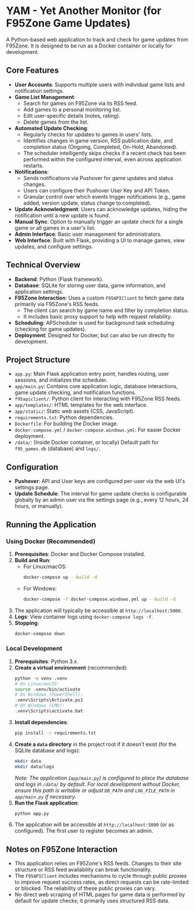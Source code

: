 # YAM - Yet Another Monitor (for F95Zone Game Updates)

A Python-based web application to track and check for game updates from F95Zone. It is designed to be run as a Docker container or locally for development.

## Core Features

*   **User Accounts**: Supports multiple users with individual game lists and notification settings.
*   **Game List Management**:
    *   Search for games on F95Zone via its RSS feed.
    *   Add games to a personal monitoring list.
    *   Edit user-specific details (notes, rating).
    *   Delete games from the list.
*   **Automated Update Checking**:
    *   Regularly checks for updates to games in users' lists.
    *   Identifies changes in game version, RSS publication date, and completion status (Ongoing, Completed, On-Hold, Abandoned).
    *   The scheduler intelligently skips checks if a recent check has been performed within the configured interval, even across application restarts.
*   **Notifications**:
    *   Sends notifications via Pushover for game updates and status changes.
    *   Users can configure their Pushover User Key and API Token.
    *   Granular control over which events trigger notifications (e.g., game added, version update, status change to completed).
*   **Update Acknowledgment**: Users can acknowledge updates, hiding the notification until a new update is found.
*   **Manual Sync**: Option to manually trigger an update check for a single game or all games in a user's list.
*   **Admin Interface**: Basic user management for administrators.
*   **Web Interface**: Built with Flask, providing a UI to manage games, view updates, and configure settings.

## Technical Overview

*   **Backend**: Python (Flask framework).
*   **Database**: SQLite for storing user data, game information, and application settings.
*   **F95Zone Interaction**: Uses a custom `F95APIClient` to fetch game data primarily via F95Zone's RSS feeds.
    *   The client can search by game name and filter by completion status.
    *   It includes basic proxy support to help with request reliability.
*   **Scheduling**: APScheduler is used for background task scheduling (checking for game updates).
*   **Deployment**: Designed for Docker, but can also be run directly for development.

## Project Structure

*   `app.py`: Main Flask application entry point, handles routing, user sessions, and initializes the scheduler.
*   `app/main.py`: Contains core application logic, database interactions, game update checking, and notification functions.
*   `f95apiclient/`: Python client for interacting with F95Zone RSS feeds.
*   `app/templates/`: HTML templates for the web interface.
*   `app/static/`: Static web assets (CSS, JavaScript).
*   `requirements.txt`: Python dependencies.
*   `Dockerfile`: For building the Docker image.
*   `docker-compose.yml` / `docker-compose.windows.yml`: For easier Docker deployment.
*   `/data/`: (Inside Docker container, or locally) Default path for `f95_games.db` (database) and `logs/`.

## Configuration

*   **Pushover**: API and User keys are configured per-user via the web UI's settings page.
*   **Update Schedule**: The interval for game update checks is configurable globally by an admin user via the settings page (e.g., every 12 hours, 24 hours, or manually).

## Running the Application

### Using Docker (Recommended)

1.  **Prerequisites**: Docker and Docker Compose installed.
2.  **Build and Run**:
    *   For Linux/macOS:
        ```bash
        docker-compose up --build -d
        ```
    *   For Windows:
        ```bash
        docker-compose -f docker-compose.windows.yml up --build -d
        ```
3.  The application will typically be accessible at `http://localhost:5000`.
4.  **Logs**: View container logs using `docker-compose logs -f`.
5.  **Stopping**:
    ```bash
    docker-compose down
    ```

### Local Development

1.  **Prerequisites**: Python 3.x.
2.  **Create a virtual environment** (recommended):
    ```bash
    python -m venv .venv
    # On Linux/macOS:
    source .venv/bin/activate
    # On Windows (PowerShell):
    .venv\Scripts\Activate.ps1
    # On Windows (CMD):
    .venv\Scripts\activate.bat
    ```
3.  **Install dependencies**:
    ```bash
    pip install -r requirements.txt
    ```
4.  **Create a `data` directory** in the project root if it doesn't exist (for the SQLite database and logs):
    ```bash
    mkdir data
    mkdir data/logs 
    ```
    *Note: The application (`app/main.py`) is configured to place the database and logs in `/data/` by default. For local development without Docker, ensure this path is writable or adjust `DB_PATH` and `LOG_FILE_PATH` in `app/main.py` if necessary.*
5.  **Run the Flask application**:
    ```bash
    python app.py
    ```
6.  The application will be accessible at `http://localhost:5000` (or as configured). The first user to register becomes an admin.

## Notes on F95Zone Interaction

*   This application relies on F95Zone's RSS feeds. Changes to their site structure or RSS feed availability can break functionality.
*   The `F95APIClient` includes mechanisms to cycle through public proxies to improve request success rates, as direct requests can be rate-limited or blocked. The reliability of these public proxies can vary.
*   No direct web scraping of HTML pages for game data is performed by default for update checks; it primarily uses structured RSS data. 